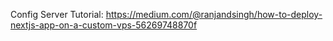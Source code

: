 Config Server Tutorial:
https://medium.com/@ranjandsingh/how-to-deploy-nextjs-app-on-a-custom-vps-56269748870f